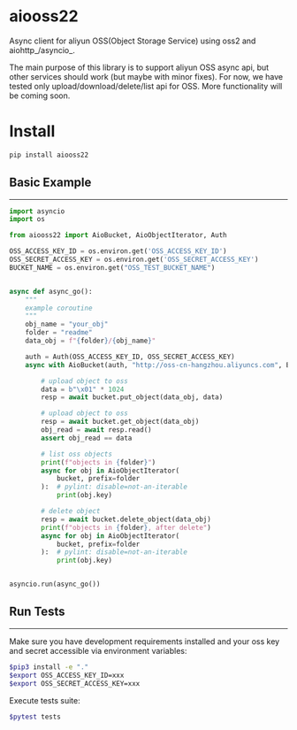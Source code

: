 # aiooss22

Async client for aliyun OSS(Object Storage Service) using oss2 and aiohttp_/asyncio_.

The main purpose of this library is to support aliyun OSS async api, but other services
should work (but maybe with minor fixes). For now, we have tested
only upload/download/delete/list api for OSS. More functionality will be coming soon.

# Install

```bash
pip install aiooss22
```

## Basic Example
-------------

```python
import asyncio
import os

from aiooss22 import AioBucket, AioObjectIterator, Auth

OSS_ACCESS_KEY_ID = os.environ.get('OSS_ACCESS_KEY_ID')
OSS_SECRET_ACCESS_KEY = os.environ.get('OSS_SECRET_ACCESS_KEY')
BUCKET_NAME = os.environ.get("OSS_TEST_BUCKET_NAME")


async def async_go():
    """
    example coroutine
    """
    obj_name = "your_obj"
    folder = "readme"
    data_obj = f"{folder}/{obj_name}"

    auth = Auth(OSS_ACCESS_KEY_ID, OSS_SECRET_ACCESS_KEY)
    async with AioBucket(auth, "http://oss-cn-hangzhou.aliyuncs.com", BUCKET_NAME) as bucket:

        # upload object to oss
        data = b"\x01" * 1024
        resp = await bucket.put_object(data_obj, data)

        # upload object to oss
        resp = await bucket.get_object(data_obj)
        obj_read = await resp.read()
        assert obj_read == data

        # list oss objects
        print(f"objects in {folder}")
        async for obj in AioObjectIterator(
            bucket, prefix=folder
        ):  # pylint: disable=not-an-iterable
            print(obj.key)

        # delete object
        resp = await bucket.delete_object(data_obj)
        print(f"objects in {folder}, after delete")
        async for obj in AioObjectIterator(
            bucket, prefix=folder
        ):  # pylint: disable=not-an-iterable
            print(obj.key)


asyncio.run(async_go())
```

## Run Tests
------------

Make sure you have development requirements installed and your oss key and secret accessible via environment variables:

```bash
$pip3 install -e "."
$export OSS_ACCESS_KEY_ID=xxx
$export OSS_SECRET_ACCESS_KEY=xxx
```

Execute tests suite:

```bash
$pytest tests
```
